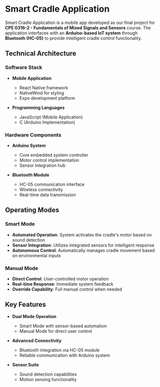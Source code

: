 # Smart Cradle Application

Smart Cradle Application is a mobile app developed as our final project for **CPE 0316-2 - Fundamentals of Mixed Signals and Sensors** course. The application interfaces with an **Arduino-based IoT system** through **Bluetooth (HC-05)** to provide intelligent cradle control functionality.

## Technical Architecture

### Software Stack
- **Mobile Application**
  - React Native framework
  - NativeWind for styling
  - Expo development platform

- **Programming Languages**
  - JavaScript (Mobile Application)
  - C (Arduino Implementation)

### Hardware Components
- **Arduino System**
  - Core embedded system controller
  - Motor control implementation
  - Sensor integration hub

- **Bluetooth Module**
  - HC-05 communication interface
  - Wireless connectivity
  - Real-time data transmission


## Operating Modes

### Smart Mode
- **Automated Operation**: System activates the cradle's motor based on sound detection
- **Sensor Integration**: Utilizes integrated sensors for intelligent response
- **Autonomous Control**: Automatically manages cradle movement based on environmental inputs

### Manual Mode
- **Direct Control**: User-controlled motor operation
- **Real-time Response**: Immediate system feedback
- **Override Capability**: Full manual control when needed

## Key Features

- **Dual Mode Operation**
  - Smart Mode with sensor-based automation
  - Manual Mode for direct user control

- **Advanced Connectivity**
  - Bluetooth integration via HC-05 module
  - Reliable communication with Arduino system

- **Sensor Suite**
  - Sound detection capabilities
  - Motion sensing functionality




